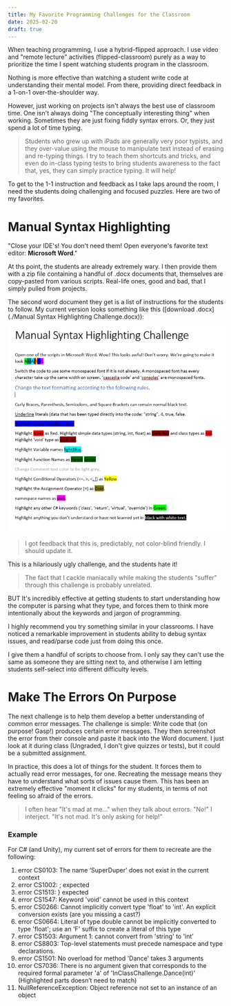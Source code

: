 ```yaml
---
title: My Favorite Programming Challenges for the Classroom
date: 2025-02-20
draft: true
---
```


When teaching programming, I use a hybrid-flipped approach. I use video and "remote lecture" activities (flipped-classroom) purely as a way to prioritize the time I spent watching students program in the classroom.

Nothing is more effective than watching a student write code at understanding their mental model. From there, providing direct feedback in a 1-on-1 over-the-shoulder way.

However, just working on projects isn't always the best use of classroom time. One isn't always doing "The conceptually interesting thing" when working. Sometimes they are just fixing fiddly syntax errors. Or, they just spend a lot of time typing. 

> Students who grew up with iPads are generally very poor typists, and they over-value using the mouse to manipulate text instead of erasing and re-typing things.
> I try to teach them shortcuts and tricks, and even do in-class typing tests to bring students awareness to the fact that, yes, they can simply practice typing. It will help!

To get to the 1-1 instruction and feedback as I take laps around the room, I need the students doing challenging and focused puzzles. Here are two of my favorites.

# Manual Syntax Highlighting
"Close your IDE's! You don't need them! Open everyone's favorite text editor: **Microsoft Word**."

At ths point, the students are already extremely wary. I then provide them with a zip file containing a handful of .docx documents that, themselves are copy-pasted from various scripts. Real-life ones, good and bad, that I simply pulled from projects.

The second word document they get is a list of instructions for the students to follow. My current version looks something like this ([download .docx](./Manual Syntax Highlighting Challenge.docx)):

![Screenshot of a word document](./manual-highlighting-word-screenshot.png)

> I got feedback that this is, predictably, not color-blind friendly. I should update it.

This is a hilariously ugly challenge, and the students hate it! 

> The fact that I cackle maniacally while making the students "suffer" through this challenge is probably unrelated.

BUT It's incredibly effective at getting students to start understanding how the computer is parsing what they type, and forces them to think more intentionally about the keywords and jargon of programming.

I highly recommend you try something similar in your classrooms. I have noticed a remarkable improvement in students ability to debug syntax issues, and read/parse code just from doing this once.

I give them a handful of scripts to choose from. I only say they can't use the same as someone they are sitting next to, and otherwise I am letting students self-select into different difficulty levels.

# Make The Errors On Purpose

The next challenge is to help them develop a better understanding of common error messages. The challenge is simple: Write code that (on purpose! Gasp!) produces certain error messages.
They then screenshot the error from their console and paste it back into the Word document. I just look at it during class (Ungraded, I don't give quizzes or tests), but it could be a submitted assignment.

In practice, this does a lot of things for the student. It forces them to actually read error messages, for one. Recreating the message means they have to understand what sorts of issues cause them. 
This has been an extremely effective "moment it clicks" for my students, in terms of not feeling so afraid of the errors.

> I often hear "It's mad at me..." when they talk about errors. "No!" I interject. "It's not mad. It's only asking for help!"

### Example
For C# (and Unity), my current set of errors for them to recreate are the following:

1. error CS0103: The name ‘SuperDuper' does not exist in the current context
2.	error CS1002: ; expected
3.	error CS1513: } expected
4.	error CS1547: Keyword 'void' cannot be used in this context
5.	error CS0266: Cannot implicitly convert type 'float' to 'int'. An explicit conversion exists (are you missing a cast?)
6.	error CS0664: Literal of type double cannot be implicitly converted to type 'float'; use an 'F' suffix to create a literal of this type
7.	error CS1503: Argument 1: cannot convert from 'string' to 'int'
8.	error CS8803: Top-level statements must precede namespace and type declarations.
9.	error CS1501: No overload for method 'Dance' takes 3 arguments
10.	error CS7036: There is no argument given that corresponds to the required formal parameter 'a' of 'InClassChallenge.Dance(int)' (Highlighted parts doesn’t need to match)
11.	NullReferenceException: Object reference not set to an instance of an object
